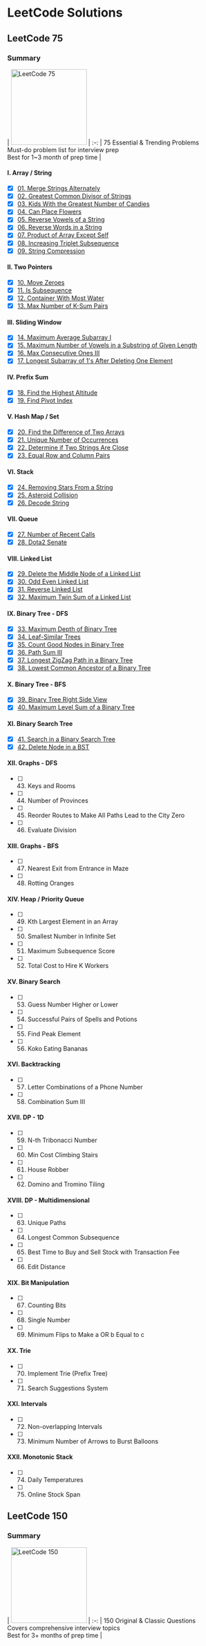 # LeetCode Solutions

## LeetCode 75

### Summary

| <img src="https://res.cloudinary.com/dgihbgsnz/image/upload/v1702699978/LeetCode_75_3-240x240_u8qyed.png" alt="LeetCode 75" width="175" /> |
:-:
| 75 Essential & Trending Problems<br/>Must-do problem list for interview prep<br/>Best for 1~3 month of prep time |

#### I. Array / String

- [X] [01. Merge Strings Alternately](/LeetCode-75/01-1768.ts)
- [X] [02. Greatest Common Divisor of Strings](/LeetCode-75/02-1071.ts)
- [X] [03. Kids With the Greatest Number of Candies](/LeetCode-75/03-1431.ts)
- [X] [04. Can Place Flowers](/LeetCode-75/04-605.ts)
- [X] [05. Reverse Vowels of a String](/LeetCode-75/05-345.ts)
- [X] [06. Reverse Words in a String](/LeetCode-75/06-151.ts)
- [X] [07. Product of Array Except Self](/LeetCode-75/07-238.ts)
- [X] [08. Increasing Triplet Subsequence](/LeetCode-75/08-334.ts)
- [X] [09. String Compression](/LeetCode-75/09-443.ts)

#### II. Two Pointers

- [X] [10. Move Zeroes](/LeetCode-75/10-283.ts)
- [X] [11. Is Subsequence](/LeetCode-75/11-392.ts)
- [X] [12. Container With Most Water](/LeetCode-75/12-11.ts)
- [X] [13. Max Number of K-Sum Pairs](/LeetCode-75/13-1679.ts)

#### III. Sliding Window

- [X] [14. Maximum Average Subarray I](/LeetCode-75/14-643.ts)
- [X] [15. Maximum Number of Vowels in a Substring of Given Length](/LeetCode-75/15-1456.ts)
- [X] [16. Max Consecutive Ones III](/LeetCode-75/16-1004.ts)
- [X] [17. Longest Subarray of 1's After Deleting One Element](/LeetCode-75/17-1493.ts)

#### IV. Prefix Sum

- [X] [18. Find the Highest Altitude](/LeetCode-75/18-1732.ts)
- [X] [19. Find Pivot Index](/LeetCode-75/19-724.ts)

#### V. Hash Map / Set

- [X] [20. Find the Difference of Two Arrays](/LeetCode-75/20-2215.ts)
- [X] [21. Unique Number of Occurrences](/LeetCode-75/21-1207.ts)
- [X] [22. Determine if Two Strings Are Close](/LeetCode-75/22-1657.ts)
- [X] [23. Equal Row and Column Pairs](/LeetCode-75/23-2352.ts)

#### VI. Stack

- [X] [24. Removing Stars From a String](/LeetCode-75/24-2390.ts)
- [X] [25. Asteroid Collision](/LeetCode-75/25-731.ts)
- [X] [26. Decode String](/LeetCode-75/26-394.ts)

#### VII. Queue

- [X] [27. Number of Recent Calls](/LeetCode-75/27-933.ts)
- [X] [28. Dota2 Senate](/LeetCode-75/28-649.ts)

#### VIII. Linked List

- [X] [29. Delete the Middle Node of a Linked List](/LeetCode-75/29-2095.ts)
- [X] [30. Odd Even Linked List](/LeetCode-75/30-328.ts)
- [X] [31. Reverse Linked List](/LeetCode-75/31-206.ts)
- [X] [32. Maximum Twin Sum of a Linked List](/LeetCode-75/32-2130.ts)

#### IX. Binary Tree - DFS

- [X] [33. Maximum Depth of Binary Tree](/LeetCode-75/33-104.ts)
- [X] [34. Leaf-Similar Trees](/LeetCode-75/34-872.ts)
- [X] [35. Count Good Nodes in Binary Tree](/LeetCode-75/35-1448.ts)
- [X] [36. Path Sum III](/LeetCode-75/36-437.ts)
- [X] [37. Longest ZigZag Path in a Binary Tree](/LeetCode-75/37-1372.ts)
- [X] [38. Lowest Common Ancestor of a Binary Tree](/LeetCode-75/38-236.ts)

#### X. Binary Tree - BFS

- [X] [39. Binary Tree Right Side View](/LeetCode-75/39-199.ts)
- [X] [40. Maximum Level Sum of a Binary Tree](/LeetCode-75/40-1161.ts)

#### XI. Binary Search Tree

- [X] [41. Search in a Binary Search Tree](/LeetCode-75/41-700.ts)
- [X] [42. Delete Node in a BST](/LeetCode-75/42-450.ts)

#### XII. Graphs - DFS

- [ ] 43. Keys and Rooms
- [ ] 44. Number of Provinces
- [ ] 45. Reorder Routes to Make All Paths Lead to the City Zero
- [ ] 46. Evaluate Division

#### XIII. Graphs - BFS

- [ ] 47. Nearest Exit from Entrance in Maze
- [ ] 48. Rotting Oranges

#### XIV. Heap / Priority Queue

- [ ] 49. Kth Largest Element in an Array
- [ ] 50. Smallest Number in Infinite Set
- [ ] 51. Maximum Subsequence Score
- [ ] 52. Total Cost to Hire K Workers

#### XV. Binary Search

- [ ] 53. Guess Number Higher or Lower
- [ ] 54. Successful Pairs of Spells and Potions
- [ ] 55. Find Peak Element
- [ ] 56. Koko Eating Bananas

#### XVI. Backtracking

- [ ] 57. Letter Combinations of a Phone Number
- [ ] 58. Combination Sum III

#### XVII. DP - 1D

- [ ] 59. N-th Tribonacci Number
- [ ] 60. Min Cost Climbing Stairs
- [ ] 61. House Robber
- [ ] 62. Domino and Tromino Tiling

#### XVIII. DP - Multidimensional

- [ ] 63. Unique Paths
- [ ] 64. Longest Common Subsequence
- [ ] 65. Best Time to Buy and Sell Stock with Transaction Fee
- [ ] 66. Edit Distance

#### XIX. Bit Manipulation

- [ ] 67. Counting Bits
- [ ] 68. Single Number
- [ ] 69. Minimum Flips to Make a OR b Equal to c

#### XX. Trie

- [ ] 70. Implement Trie (Prefix Tree)
- [ ] 71. Search Suggestions System

#### XXI. Intervals

- [ ] 72. Non-overlapping Intervals
- [ ] 73. Minimum Number of Arrows to Burst Balloons

#### XXII. Monotonic Stack

- [ ] 74. Daily Temperatures
- [ ] 75. Online Stock Span

## LeetCode 150

### Summary

| <img src="https://res.cloudinary.com/dgihbgsnz/image/upload/v1702699959/Top_Interview_150_3-240x240_uexuix.png" alt="LeetCode 150" width="175" /> |
:-:
| 150 Original & Classic Questions<br/>Covers comprehensive interview topics<br/>Best for 3+ months of prep time |
